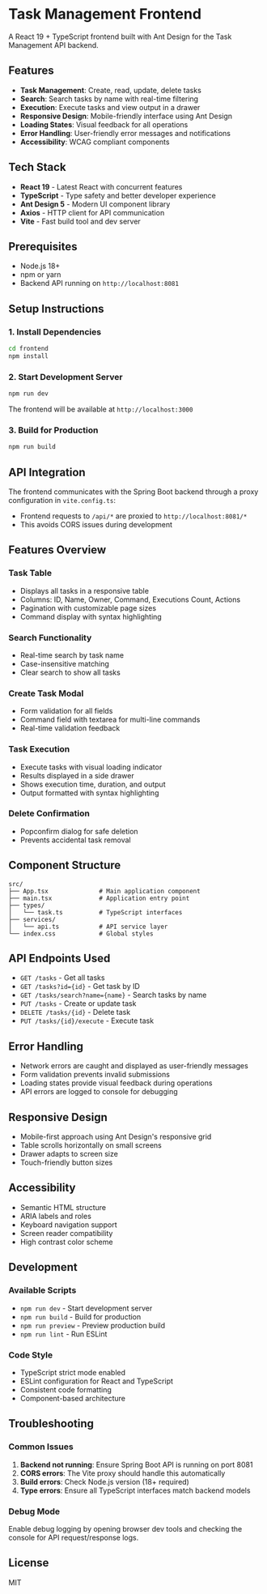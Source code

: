 # Task Management Frontend

A React 19 + TypeScript frontend built with Ant Design for the Task Management API backend.

## Features

- **Task Management**: Create, read, update, delete tasks
- **Search**: Search tasks by name with real-time filtering
- **Execution**: Execute tasks and view output in a drawer
- **Responsive Design**: Mobile-friendly interface using Ant Design
- **Loading States**: Visual feedback for all operations
- **Error Handling**: User-friendly error messages and notifications
- **Accessibility**: WCAG compliant components

## Tech Stack

- **React 19** - Latest React with concurrent features
- **TypeScript** - Type safety and better developer experience
- **Ant Design 5** - Modern UI component library
- **Axios** - HTTP client for API communication
- **Vite** - Fast build tool and dev server

## Prerequisites

- Node.js 18+ 
- npm or yarn
- Backend API running on `http://localhost:8081`

## Setup Instructions

### 1. Install Dependencies

```bash
cd frontend
npm install
```

### 2. Start Development Server

```bash
npm run dev
```

The frontend will be available at `http://localhost:3000`

### 3. Build for Production

```bash
npm run build
```

## API Integration

The frontend communicates with the Spring Boot backend through a proxy configuration in `vite.config.ts`:

- Frontend requests to `/api/*` are proxied to `http://localhost:8081/*`
- This avoids CORS issues during development

## Features Overview

### Task Table
- Displays all tasks in a responsive table
- Columns: ID, Name, Owner, Command, Executions Count, Actions
- Pagination with customizable page sizes
- Command display with syntax highlighting

### Search Functionality
- Real-time search by task name
- Case-insensitive matching
- Clear search to show all tasks

### Create Task Modal
- Form validation for all fields
- Command field with textarea for multi-line commands
- Real-time validation feedback

### Task Execution
- Execute tasks with visual loading indicator
- Results displayed in a side drawer
- Shows execution time, duration, and output
- Output formatted with syntax highlighting

### Delete Confirmation
- Popconfirm dialog for safe deletion
- Prevents accidental task removal

## Component Structure

```
src/
├── App.tsx              # Main application component
├── main.tsx             # Application entry point
├── types/
│   └── task.ts          # TypeScript interfaces
├── services/
│   └── api.ts           # API service layer
└── index.css            # Global styles
```

## API Endpoints Used

- `GET /tasks` - Get all tasks
- `GET /tasks?id={id}` - Get task by ID
- `GET /tasks/search?name={name}` - Search tasks by name
- `PUT /tasks` - Create or update task
- `DELETE /tasks/{id}` - Delete task
- `PUT /tasks/{id}/execute` - Execute task

## Error Handling

- Network errors are caught and displayed as user-friendly messages
- Form validation prevents invalid submissions
- Loading states provide visual feedback during operations
- API errors are logged to console for debugging

## Responsive Design

- Mobile-first approach using Ant Design's responsive grid
- Table scrolls horizontally on small screens
- Drawer adapts to screen size
- Touch-friendly button sizes

## Accessibility

- Semantic HTML structure
- ARIA labels and roles
- Keyboard navigation support
- Screen reader compatibility
- High contrast color scheme

## Development

### Available Scripts

- `npm run dev` - Start development server
- `npm run build` - Build for production
- `npm run preview` - Preview production build
- `npm run lint` - Run ESLint

### Code Style

- TypeScript strict mode enabled
- ESLint configuration for React and TypeScript
- Consistent code formatting
- Component-based architecture

## Troubleshooting

### Common Issues

1. **Backend not running**: Ensure Spring Boot API is running on port 8081
2. **CORS errors**: The Vite proxy should handle this automatically
3. **Build errors**: Check Node.js version (18+ required)
4. **Type errors**: Ensure all TypeScript interfaces match backend models

### Debug Mode

Enable debug logging by opening browser dev tools and checking the console for API request/response logs.

## License

MIT
